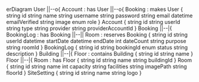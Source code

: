 erDiagram
User ||--o{ Account : has
User ||--o{ Booking : makes
User {
string id
string name
string username
string password
string email
datetime emailVerified
string image
enum role
}
Account {
string id
string userId
string type
string provider
string providerAccountId
}
Booking ||--|{ BookingLog : has
Booking ||--|| Room : reserves
Booking {
string id
string userId
datetime startDate
datetime endDate
int dateCount
string purpose
string roomId
}
BookingLog {
string id
string bookingId
enum status
string description
}
Building ||--|{ Floor : contains
Building {
string id
string name
}
Floor ||--|{ Room : has
Floor {
string id
string name
string buildingId
}
Room {
string id
string name
int capacity
string facilities
string imagePath
string floorId
}
SiteSetting {
string id
string name
string logo
}
